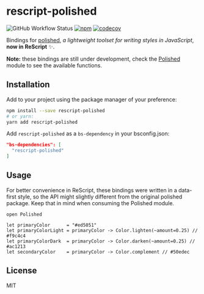 # rescript-polished

![GitHub Workflow Status](https://img.shields.io/github/workflow/status/brnrdog/rescript-polished/Release?style=flat-square)
[![npm](https://img.shields.io/npm/v/rescript-polished?style=flat-square)](https://www.npmjs.com/package/rescript-polished)
[![codecov](https://codecov.io/gh/brnrdog/rescript-polished/branch/master/graph/badge.svg?token=GtTOH4bMML)](https://codecov.io/gh/brnrdog/rescript-polished)

Bindings for [polished](https://polished.js.org/), _a lightweight toolset for writing styles in JavaScript_, __now in ReScript__ ✨.

**Note:** these bindings are still under development, check the [Polished](https://github.com/brnrdog/rescript-polished/blob/master/src/Polished.res) module to see the available functions.

## Installation

Add to your project using the package manager of your preference:

```bash
npm install --save rescript-polished
# or yarn:
yarn add rescript-polished
```

Add `rescript-polished` as a `bs-dependency` in your bsconfig.json:

```json
"bs-dependencies": [
  "rescript-polished"
]
```

## Usage

For better convenience in ReScript, these bindings were written in a data-first style, so the API might slightly different from the original polished package. Keep that in mind when consuming the Polished module.

```rescript
open Polished

let primaryColor      = "#ed5051"
let primaryColorLight = primaryColor -> Color.lighten(~amount=0.25) // #f9c4c4
let primaryColorDark  = primaryColor -> Color.darken(~amount=0.25) // #ac1213
let secondaryColor    = primaryColor -> Color.complement // #50edec
```


## License

MIT
